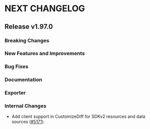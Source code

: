 # NEXT CHANGELOG

## Release v1.97.0

### Breaking Changes

### New Features and Improvements

### Bug Fixes

### Documentation

### Exporter

### Internal Changes
* Add client support in CustomizeDiff for SDKv2 resources and data sources ([#5171](https://github.com/databricks/terraform-provider-databricks/pull/5171)).
